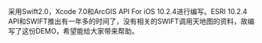 采用Swift2.0，Xcode 7.0和ArcGIS API For iOS 10.2.4进行编写。ESRI 10.2.4 API和SWIFT推出有一年多的时间了，没有相关的SWIFT调用天地图的资料，故编写了这份DEMO，希望能给大家带来帮助。
